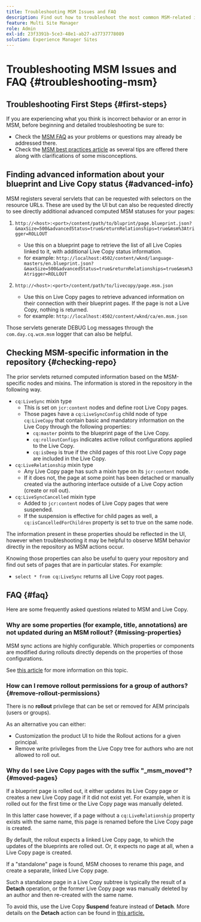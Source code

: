 ```yaml
---
title: Troubleshooting MSM Issues and FAQ
description: Find out how to troubleshoot the most common MSM-related issues and get answers to the most common MSM-related questions.
feature: Multi Site Manager
role: Admin
exl-id: 23f3391b-5ce3-48e1-ab27-a37737778089
solution: Experience Manager Sites
---
```

# Troubleshooting MSM Issues and FAQ {#troubleshooting-msm}

## Troubleshooting First Steps {#first-steps}

If you are experiencing what you think is incorrect behavior or an error in MSM, before beginning and detailed troubleshooting be sure to:

* Check the [MSM FAQ](#faq) as your problems or questions may already be addressed there.
* Check the [MSM best practices article](msm-best-practices.md) as several tips are offered there along with clarifications of some misconceptions.

## Finding advanced information about your blueprint and Live Copy status {#advanced-info}

MSM registers several servlets that can be requested with selectors on the resource URLs. These are used by the UI but can also be requested directly to see directly additional advanced computed MSM statuses for your pages:

1. `http://<host>:<port>/content/path/to/bluprint/page.blueprint.json?&maxSize=500&advancedStatus=true&returnRelationships=true&msm%3Atrigger=ROLLOUT`
   * Use this on a blueprint page to retrieve the list of all Live Copies linked to it, with additional Live Copy status information.
   * for example:
     `http://localhost:4502/content/wknd/language-masters/en.blueprint.json?&maxSize=500&advancedStatus=true&returnRelationships=true&msm%3Atrigger=ROLLOUT`


1. `http://<host>:<port>/content/path/to/livecopy/page.msm.json`
   * Use this on Live Copy pages to retrieve advanced information on their connection with their blueprint pages. If the page is not a Live Copy, nothing is returned.
   * for example:
     `http://localhost:4502/content/wknd/ca/en.msm.json`

Those servlets generate DEBUG Log messages through the `com.day.cq.wcm.msm` logger that can also be helpful.

## Checking MSM-specific information in the repository {#checking-repo}

The prior servlets returned computed information based on the MSM-specific nodes and mixins. The information is stored in the repository in the following way.

* `cq:LiveSync` mixin type
  * This is set on `jcr:content` nodes and define root Live Copy pages.
  * Those pages have a `cq:LiveSyncConfig` child node of type `cq:LiveCopy` that contain basic and mandatory information on the Live Copy through the following properties:
    * `cq:master` points to the blueprint page of the Live Copy.
    * `cq:rolloutConfigs` indicates active rollout configurations applied to the Live Copy.
    * `cq:isDeep` is true if the child pages of this root Live Copy page are included in the Live Copy.
* `cq:LiveRelationship` mixin type
  * Any Live Copy page has such a mixin type on its `jcr:content` node.
  * If it does not, the page at some point has been detached or manually created via the authoring interface outside of a Live Copy action (create or roll out).
* `cq:LiveSyncCancelled` mixin type
  * Added to `jcr:content` nodes of Live Copy pages that were suspended.
  * If the suspension is effective for child pages as well, a `cq:isCancelledForChildren` property is set to true on the same node.

The information present in these properties should be reflected in the UI, however when troubleshooting it may be helpful to observe MSM behavior directly in the repository as MSM actions occur.

Knowing those properties can also be useful to query your repository and find out sets of pages that are in particular states. For example:

* `select * from cq:LiveSync` returns all Live Copy root pages.

## FAQ {#faq}

Here are some frequently asked questions related to MSM and Live Copy.

### Why are some properties (for example, title, annotations) are not updated during an MSM rollout? {#missing-properties}

MSM sync actions are highly configurable. Which properties or components are modified during rollouts directly depends on the properties of those configurations.

See [this article](msm-best-practices.md) for more information on this topic.

### How can I remove rollout permissions for a group of authors? {#remove-rollout-permissions}

There is no **rollout** privilege that can be set or removed for AEM principals (users or groups).

As an alternative you can either:

* Customization the product UI to hide the Rollout actions for a given principal.
* Remove write privileges from the Live Copy tree for authors who are not allowed to roll out.

### Why do I see Live Copy pages with the suffix "_msm_moved"? {#moved-pages}

If a blueprint page is rolled out, it either updates its Live Copy page or creates a new Live Copy page if it did not exist yet. For example, when it is rolled out for the first time or the Live Copy page was manually deleted.

In this latter case however, if a page without a `cq:LiveRelationship` property exists with the same name, this page is renamed before the Live Copy page is created.

By default, the rollout expects a linked Live Copy page, to which the updates of the blueprints are rolled out. Or, it expects no page at all, when a Live Copy page is created.

If a "standalone" page is found, MSM chooses to rename this page, and create a separate, linked Live Copy page.

Such a standalone page in a Live Copy subtree is typically the result of a **Detach** operation, or the former Live Copy page was manually deleted by an author and then re-created with the same name.

To avoid this, use the Live Copy **Suspend** feature instead of **Detach**. More details on the **Detach** action can be found in [this article.](msm-livecopy.md)
